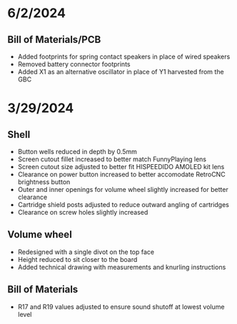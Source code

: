# 6/2/2024
## Bill of Materials/PCB
- Added footprints for spring contact speakers in place of wired speakers
- Removed battery connector footprints
- Added X1 as an alternative oscillator in place of Y1 harvested from the GBC

# 3/29/2024
## Shell
- Button wells reduced in depth by 0.5mm
- Screen cutout fillet increased to better match FunnyPlaying lens
- Screen cutout size adjusted to better fit HISPEEDIDO AMOLED kit lens
- Clearance on power button increased to better accomodate RetroCNC brightness button
- Outer and inner openings for volume wheel slightly increased for better clearance
- Cartridge shield posts adjusted to reduce outward angling of cartridges
- Clearance on screw holes slightly increased

## Volume wheel
- Redesigned with a single divot on the top face
- Height reduced to sit closer to the board
- Added technical drawing with measurements and knurling instructions

## Bill of Materials
- R17 and R19 values adjusted to ensure sound shutoff at lowest volume level